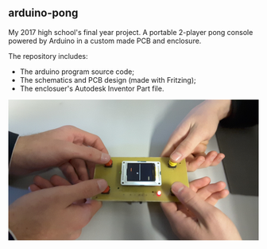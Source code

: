 ## arduino-pong

My 2017 high school's final year project. A portable 2-player pong console powered by Arduino in a custom made PCB and enclosure.

The repository includes:
*   The arduino program source code;
*   The schematics and PCB design (made with Fritzing);
*   The enclosuer's Autodesk Inventor Part file.

![Screenshot](thumb.jpg)